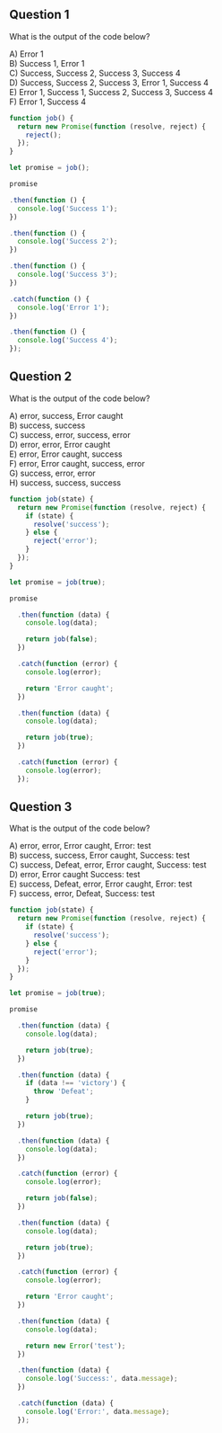 ## Question 1

What is the output of the code below?

A\) Error 1 </br>
B\) Success 1, Error 1 </br>
C\) Success, Success 2, Success 3, Success 4 </br>
D\) Success, Success 2, Success 3, Error 1, Success 4 </br>
E\) Error 1, Success 1, Success 2, Success 3, Success 4 </br>
F\) Error 1, Success 4 </br>

```js
function job() {
  return new Promise(function (resolve, reject) {
    reject();
  });
}

let promise = job();

promise

.then(function () {
  console.log('Success 1');
})

.then(function () {
  console.log('Success 2');
})

.then(function () {
  console.log('Success 3');
})

.catch(function () {
  console.log('Error 1');
})

.then(function () {
  console.log('Success 4');
});
```

## Question 2

What is the output of the code below?

A\) error, success, Error caught </br>
B\) success, success </br>
C\) success, error, success, error </br>
D\) error, error, Error caught </br>
E\) error, Error caught, success </br>
F\) error, Error caught, success, error </br>
G\) success, error, error </br>
H\) success, success, success </br>

```js
function job(state) {
  return new Promise(function (resolve, reject) {
    if (state) {
      resolve('success');
    } else {
      reject('error');
    }
  });
}

let promise = job(true);

promise

  .then(function (data) {
    console.log(data);

    return job(false);
  })

  .catch(function (error) {
    console.log(error);

    return 'Error caught';
  })

  .then(function (data) {
    console.log(data);

    return job(true);
  })

  .catch(function (error) {
    console.log(error);
  });
  ```

## Question 3

What is the output of the code below?

A\) error, error, Error caught, Error: test </br>
B\) success, success, Error caught, Success: test </br>
C\) success, Defeat, error, Error caught, Success: test </br>
D\) error, Error caught Success: test </br>
E\) success, Defeat, error, Error caught, Error: test </br>
F\) success, error, Defeat, Success: test </br>

```js
function job(state) {
  return new Promise(function (resolve, reject) {
    if (state) {
      resolve('success');
    } else {
      reject('error');
    }
  });
}

let promise = job(true);

promise

  .then(function (data) {
    console.log(data);

    return job(true);
  })

  .then(function (data) {
    if (data !== 'victory') {
      throw 'Defeat';
    }

    return job(true);
  })

  .then(function (data) {
    console.log(data);
  })

  .catch(function (error) {
    console.log(error);

    return job(false);
  })

  .then(function (data) {
    console.log(data);

    return job(true);
  })

  .catch(function (error) {
    console.log(error);

    return 'Error caught';
  })

  .then(function (data) {
    console.log(data);

    return new Error('test');
  })

  .then(function (data) {
    console.log('Success:', data.message);
  })

  .catch(function (data) {
    console.log('Error:', data.message);
  });
```